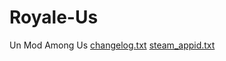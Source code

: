 # Royale-Us
Un Mod Among Us
[changelog.txt](https://github.com/AnthoYt/Royale-us/files/9954721/changelog.txt)
[steam_appid.txt](https://github.com/AnthoYt/Royale-us/files/9954725/steam_appid.txt)
